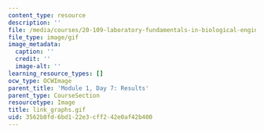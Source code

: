```yaml
---
content_type: resource
description: ''
file: /media/courses/20-109-laboratory-fundamentals-in-biological-engineering-spring-2010/3562b8fd6bd122e3cff242e0af42b400_link_graphs.gif
file_type: image/gif
image_metadata:
  caption: ''
  credit: ''
  image-alt: ''
learning_resource_types: []
ocw_type: OCWImage
parent_title: 'Module 1, Day 7: Results'
parent_type: CourseSection
resourcetype: Image
title: link_graphs.gif
uid: 3562b8fd-6bd1-22e3-cff2-42e0af42b400
---
```

